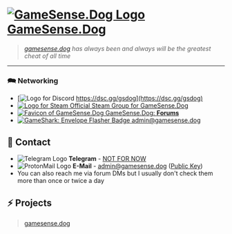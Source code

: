 # [![GameSense.Dog Logo](https://i.imgur.com/rAuN2v4.png) GameSense.Dog](https://gamesense.dog/)
> _[gamesense.dog](https://gamesense.dog/) has always been and always will be the greatest cheat of all time_

-------------

### 🗪 Networking
+ [![Logo for Discord](https://i.ibb.co/7j29n15/Discord.png) https://dsc.gg/gsdog](https://dsc.gg/gsdog)
+ [![Logo for Steam](https://i.ibb.co/RPFZ8Jm/Steam.png) Official Steam Group for GameSense.Dog](https://steamcommunity.com/groups/gamesensedog)
+ [![Favicon of GameSense.Dog](https://i.ibb.co/vmdvhZw/Game-Sense.png) GameSense.Dog: **Forums**](https://gamesense.dog/forums/)
+ [![GameShark: Envelope Flasher Badge](https://i.ibb.co/0qGFpCZ/d2558f69-6bb2-4786-9e3d-08300517e9e5.png) admin@gamesense.dog](mailto:admin@gamesense.dog)

## 💬 Contact
- ![Telegram Logo](https://i.imgur.com/GvBrDW5.png) __Telegram__ - [NOT FOR NOW](https://t.me/gamesense.dog)
- ![ProtonMail Logo](https://i.imgur.com/uViDMFT.png) __E-Mail__ - [admin@gamesense.dog](mailto:admin@gamesense.dog) ([Public Key](0))
- You can also reach me via forum DMs but I usually don't check them more than once or twice a day

## ⚡ Projects
> [gamesense.dog](https://gamesense.dog/)
